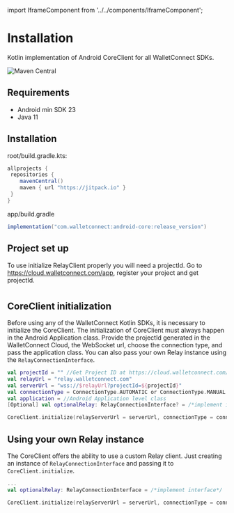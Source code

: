 import IframeComponent from '../../components/IframeComponent';

# Installation

Kotlin implementation of Android CoreClient for all WalletConnect SDKs.

![Maven Central](https://img.shields.io/maven-central/v/com.walletconnect/android-core)

## Requirements

* Android min SDK 23
* Java 11

## Installation

root/build.gradle.kts:

```gradle
allprojects {
 repositories {
    mavenCentral()
    maven { url "https://jitpack.io" }
 }
}
```

app/build.gradle

```gradle
implementation("com.walletconnect:android-core:release_version")
```

## Project set up

To use initialize RelayClient properly you will need a projectId. Go to https://cloud.walletconnect.com/app, register your project and get projectId.

#
## CoreClient initialization

Before using any of the WalletConnect Kotlin SDKs, it is necessary to initialize the CoreClient. The initialization of CoreClient must always happen in the Android Application class. Provide the projectId generated in the WalletConnect Cloud, the WebSocket url, choose the connection type, and pass the application class. You can also pass your own Relay instance using the `RelayConnectionInterface`.

```kotlin
val projectId = "" //Get Project ID at https://cloud.walletconnect.com/
val relayUrl = "relay.walletconnect.com"
val serverUrl = "wss://$relayUrl?projectId=${projectId}"
val connectionType = ConnectionType.AUTOMATIC or ConnectionType.MANUAL
val application = //Android Application level class
[Optional] val optionalRelay: RelayConnectionInterface? = /*implement interface*/

CoreClient.initialize(relayServerUrl = serverUrl, connectionType = connectionType, application = application, relay = optionalRelay)
```

## Using your own Relay instance
The CoreClient offers the ability to use a custom Relay client. Just creating an instance of `RelayConnectionInterface` and passing it to `CoreClient.initialize`. 

```kotlin
...
val optionalRelay: RelayConnectionInterface = /*implement interface*/

CoreClient.initialize(relayServerUrl = serverUrl, connectionType = connectionType, application = application, relay = optionalRelay)
```
<IframeComponent />
